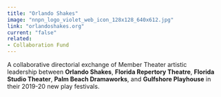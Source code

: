 ```yaml
---
title: "Orlando Shakes"
image: "nnpn_logo_violet_web_icon_128x128_640x612.jpg"
link: "orlandoshakes.org"
current: "false"
related:
- Collaboration Fund
---
```


A collaborative directorial exchange of Member Theater artistic leadership between **Orlando Shakes**, **Florida Repertory Theatre**, **Florida Studio Theater**, **Palm Beach Dramaworks**, and **Gulfshore Playhouse** in their 2019-20 new play festivals.

